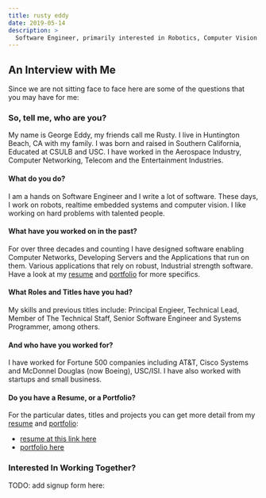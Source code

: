 ```yaml
---
title: rusty eddy
date: 2019-05-14
description: >
  Software Engineer, primarily interested in Robotics, Computer Vision and IoT. 
---
```


## An Interview with Me

Since we are not sitting face to face here are some of the questions
that you may have for me:

### So, tell me, who are you?

My name is George Eddy, my friends call me Rusty.  I live in
Huntington Beach, CA with my family.  I was born and raised in
Southern California, Educated at CSULB and USC. I have worked in the
Aerospace Industry, Computer Networking, Telecom and the Entertainment
Industries. 

#### What do you do?

I am a hands on Software Engineer and I write a lot of software.
These days, I work on robots, realtime embedded systems and computer
vision.  I like working on hard problems with talented people.


#### What have you worked on in the past?

For over three decades and counting I have designed software enabling
Computer Networks, Developing Servers and the Applications that run on
them. Various applications that rely on robust, Industrial strength
software.  Have a look at my [resume](http://rustyeddy.com/resume) and
[portfolio](http://rustyeddy.com/portfolio) for more specifics.

#### What Roles and Titles have you had?

My skills and previous titles include: Principal Engieer,
Technical Lead, Member of The Technical Staff, Senior Software
Engineer and Systems Programmer, among others.

#### And who have you worked for?
I have worked for Fortune 500 companies including AT&T, Cisco Systems
and McDonnel Douglas (now Boeing), USC/ISI.  I have also worked with
startups and small business.

#### Do you have a Resume, or a Portfolio?

For the particular dates, titles and projects you can get more detail
from my [resume](http://resume.rustyeddy.com) and 
[portfolio](http://portfolio.rustyeddy.com):

- [resume at this link here](http://rustyeddy.com/resume)
- [portfolio here](http://rustyeddy.com/portfolio
)

### Interested In Working Together?

TODO: add signup form here:
